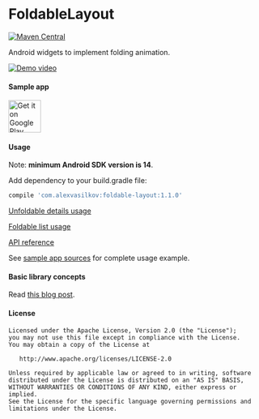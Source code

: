 FoldableLayout
==============

[![Maven Central](https://maven-badges.herokuapp.com/maven-central/com.alexvasilkov/foldable-layout/badge.svg)](https://maven-badges.herokuapp.com/maven-central/com.alexvasilkov/foldable-layout)

Android widgets to implement folding animation.

[![Demo video](http://img.youtube.com/vi/-_QcWMh-O5g/0.jpg)](http://www.youtube.com/watch?v=-_QcWMh-O5g)

#### Sample app ####

<a href="http://play.google.com/store/apps/details?id=com.alexvasilkov.foldablelayout.sample">
<img alt="Get it on Google Play" src="https://play.google.com/intl/en_us/badges/images/apps/en-play-badge-border.png" height="64" />
</a>

#### Usage ####

Note: **minimum Android SDK version is 14**.

Add dependency to your build.gradle file:
```groovy
compile 'com.alexvasilkov:foldable-layout:1.1.0'
```
[Unfoldable details usage ](https://github.com/alexvasilkov/FoldableLayout/wiki/Unfoldable-details-usage)

[Foldable list usage](https://github.com/alexvasilkov/FoldableLayout/wiki/Foldable-list-usage)

[API reference](https://github.com/alexvasilkov/FoldableLayout/wiki/API-reference)

See [sample app sources](https://github.com/alexvasilkov/FoldableLayout/tree/master/sample) for complete usage example.

#### Basic library concepts ####

Read [this blog post](http://cases.azoft.com/creating-paper-folding-animation-in-android/).

#### License ####

    Licensed under the Apache License, Version 2.0 (the "License");
    you may not use this file except in compliance with the License.
    You may obtain a copy of the License at

       http://www.apache.org/licenses/LICENSE-2.0

    Unless required by applicable law or agreed to in writing, software
    distributed under the License is distributed on an "AS IS" BASIS,
    WITHOUT WARRANTIES OR CONDITIONS OF ANY KIND, either express or implied.
    See the License for the specific language governing permissions and
    limitations under the License.
